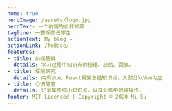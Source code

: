 ```yaml
---
home: true
heroImage: /assets/logo.jpg
heroText: 一个前端的自我修养
tagline: 一蓑烟雨任平生
actionText: My blog →
actionLink: /feBase/
features:
- title: 前端基础
  details: 学习过程中知识点的梳理、总结、回放。.
- title: 框架研究
  details: 内有Vue、React框架总结知识点，大部分以Vue为主.
- title: 心情随笔
  details: 记录某些细小知识点，以及业务中的骚操作.
footer: MIT Licensed | Copyright © 2020 Mi Su
---
```

